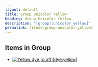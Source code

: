 ```yaml
---
layout: default
title: Group Unicolor Yellow
heading: Group Unicolor Yellow
description: "[group][unicolor_yellow]"
permalink: /items/group-unicolor-yellow/
---
```



## Items in Group

<ul class="list-items clearfix">
    <li><a href="{{site.baseurl}}/items/dye-yellow/"><img src="{{site.baseurl}}/assets/img/items/textures/dye_yellow.png" data-toggle="tooltip" title="Yellow dye [craft][dye:yellow]"></a></li>
</ul>
